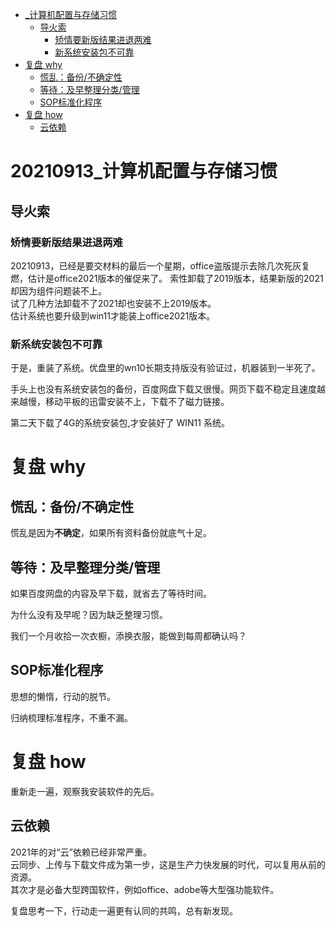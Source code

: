 <!-- TOC -->

- [_计算机配置与存储习惯](#_%E8%AE%A1%E7%AE%97%E6%9C%BA%E9%85%8D%E7%BD%AE%E4%B8%8E%E5%AD%98%E5%82%A8%E4%B9%A0%E6%83%AF)
    - [导火索](#%E5%AF%BC%E7%81%AB%E7%B4%A2)
        - [矫情要新版结果进退两难](#%E7%9F%AB%E6%83%85%E8%A6%81%E6%96%B0%E7%89%88%E7%BB%93%E6%9E%9C%E8%BF%9B%E9%80%80%E4%B8%A4%E9%9A%BE)
        - [新系统安装包不可靠](#%E6%96%B0%E7%B3%BB%E7%BB%9F%E5%AE%89%E8%A3%85%E5%8C%85%E4%B8%8D%E5%8F%AF%E9%9D%A0)
- [复盘   why](#%E5%A4%8D%E7%9B%98---why)
    - [慌乱：备份/不确定性](#%E6%85%8C%E4%B9%B1%E5%A4%87%E4%BB%BD%E4%B8%8D%E7%A1%AE%E5%AE%9A%E6%80%A7)
    - [等待：及早整理分类/管理](#%E7%AD%89%E5%BE%85%E5%8F%8A%E6%97%A9%E6%95%B4%E7%90%86%E5%88%86%E7%B1%BB%E7%AE%A1%E7%90%86)
    - [SOP标准化程序](#sop%E6%A0%87%E5%87%86%E5%8C%96%E7%A8%8B%E5%BA%8F)
- [复盘   how](#%E5%A4%8D%E7%9B%98---how)
    - [云依赖](#%E4%BA%91%E4%BE%9D%E8%B5%96)

<!-- /TOC -->


# 20210913_计算机配置与存储习惯

## 导火索

### 矫情要新版结果进退两难

20210913，已经是要交材料的最后一个星期，office盗版提示去除几次死灰复燃，估计是office2021版本的催促来了。
索性卸载了2019版本，结果新版的2021却因为组件问题装不上。  
试了几种方法卸载不了2021却也安装不上2019版本。  
估计系统也要升级到win11才能装上office2021版本。

### 新系统安装包不可靠

于是，重装了系统。优盘里的wn10长期支持版没有验证过，机器装到一半死了。

手头上也没有系统安装包的备份，百度网盘下载又很慢。网页下载不稳定且速度越来越慢，移动平板的迅雷安装不上，下载不了磁力链接。

第二天下载了4G的系统安装包,才安装好了 WIN11 系统。



# 复盘   why



## 慌乱：备份/不确定性

慌乱是因为**不确定**，如果所有资料备份就底气十足。

## 等待：及早整理分类/管理

如果百度网盘的内容及早下载，就省去了等待时间。

为什么没有及早呢？因为缺乏整理习惯。

我们一个月收拾一次衣橱，添换衣服，能做到每周都确认吗？

##  SOP标准化程序

思想的懒惰，行动的脱节。

归纳梳理标准程序，不重不漏。

# 复盘   how

重新走一遍，观察我安装软件的先后。

## 云依赖

2021年的对“云”依赖已经非常严重。   
云同步、上传与下载文件成为第一步，这是生产力快发展的时代，可以复用从前的资源。   
其次才是必备大型跨国软件，例如office、adobe等大型强功能软件。

复盘思考一下，行动走一遍更有认同的共鸣，总有新发现。
